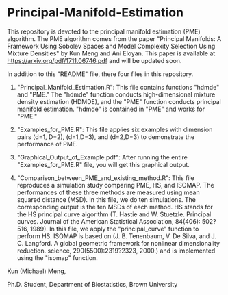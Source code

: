 # Principal-Manifold-Estimation

This repository is devoted to the principal manifold estimation (PME) algorithm. The PME algorithm comes from the paper "Principal Manifolds: A Framework Using Sobolev Spaces and Model Complexity Selection Using Mixture Densities" by Kun Meng and Ani Eloyan. This paper is available at https://arxiv.org/pdf/1711.06746.pdf and will be updated soon. 

In addition to this "README" file, there four files in this repository.

1. "Principal_Manifold_Estimation.R": This file contains functions "hdmde" and "PME." The "hdmde" function conducts high-dimensional mixture density estimation (HDMDE), and the "PME" function conducts principal manifold estimation. "hdmde" is contained in "PME" and works for "PME."

2. "Examples_for_PME.R": This file applies six examples with dimension pairs (d=1, D=2), (d=1,D=3), and (d=2,D=3) to demonstrate the performance of PME.

3. "Graphical_Output_of_Example.pdf": After running the entire "Examples_for_PME.R" file, you will get this graphical output.

4. "Comparison_between_PME_and_existing_method.R": This file reproduces a simulation study comparing PME, HS, and ISOMAP. The performances of these three methods are measured using mean squared distance (MSD). In this file, we do ten simulations. The corresponding output is the ten MSDs of each method. HS stands for the HS principal curve algorithm (T. Hastie and W. Stuetzle. Principal curves. Journal of the American Statistical Association, 84(406): 502?516, 1989). In this file, we apply the "principal_curve" function to perform HS. ISOMAP is based on (J. B. Tenenbaum, V. De Silva, and J. C. Langford. A global geometric framework for nonlinear dimensionality reduction. science, 290(5500):2319?2323, 2000.) and is implemented using the "isomap" function. 

Kun (Michael) Meng,

Ph.D. Student,
Department of Biostatistics, 
Brown University